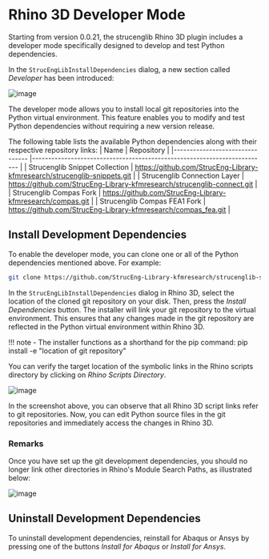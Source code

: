 # Rhino 3D Developer Mode
Starting from version 0.0.21, the strucenglib Rhino 3D plugin includes a developer mode specifically designed to develop and test Python dependencies.

In the `StrucEngLibInstallDependencies` dialog, a new section called _Developer_ has been introduced:

![image](https://github.com/StrucEng-Library-kfmresearch/strucenglib-website/assets/2311941/270e0ec4-e6a2-4629-94c6-c1607e18be18)

The developer mode allows you to install local git repositories into the Python virtual environment. This feature enables you to modify and test Python dependencies without requiring a new version release.

The following table lists the available Python dependencies along with their respective repository links:
| Name                           	| Repository                                                              	|
|--------------------------------	|-------------------------------------------------------------------------	|
| Strucenglib Snippet Collection 	| https://github.com/StrucEng-Library-kfmresearch/strucenglib-snippets.git   	|
| Strucenglib Connection Layer   	| https://github.com/StrucEng-Library-kfmresearch/strucenglib-connect.git 	|
| Strucenglib Compas Fork        	| https://github.com/StrucEng-Library-kfmresearch/compas.git              	|
| Strucenglib Compas FEA1 Fork   	| https://github.com/StrucEng-Library-kfmresearch/compas_fea.git          	|

## Install Development Dependencies
To enable the developer mode, you can clone one or all of the Python dependencies mentioned above. For example:


```sh
git clone https://github.com/StrucEng-Library-kfmresearch/strucenglib-snippets.git
```

In the `StrucEngLibInstallDependencies` dialog in Rhino 3D, select the location of the cloned git repository on your disk. Then, press the _Install Dependencies_ button.
The installer will link your git repository to the virtual environment.
This ensures that any changes made in the git repository are reflected in the Python virtual environment within Rhino 3D.

!!! note
    - The installer functions as a shorthand for the pip command: pip install -e "location of git repository"

You can verify the target location of the symbolic links in the Rhino scripts directory by clicking on _Rhino Scripts Directory_.

![image](https://github.com/StrucEng-Library-kfmresearch/strucenglib-website/assets/2311941/27e793a0-b83a-4b69-9fd2-833840a583bc)

In the screenshot above, you can observe that all Rhino 3D script links refer to git repositories. Now, you can edit Python source files in the git repositories and immediately access the changes in Rhino 3D.

### Remarks
Once you have set up the git development dependencies, you should no longer link other directories in Rhino's Module Search Paths, as illustrated below:


![image](https://github.com/StrucEng-Library-kfmresearch/strucenglib-website/assets/2311941/178e20a7-ffcb-4db3-a520-072021fa3852)


## Uninstall Development Dependencies
To uninstall development dependencies, reinstall for Abaqus or Ansys by pressing one of the buttons _Install for Abaqus_ or _Install for Ansys_. 
